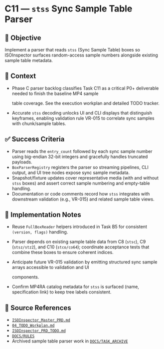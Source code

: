 # C11 — `stss` Sync Sample Table Parser

## 🎯 Objective

Implement a parser that reads `stss` (Sync Sample Table) boxes so ISOInspector surfaces random-access sample numbers alongside existing sample table metadata.

## 🧩 Context

- Phase C parser backlog classifies Task C11 as a critical P0+ deliverable needed to finish the baseline MP4 sample

  table coverage. See the execution workplan and detailed TODO tracker.

- Accurate `stss` decoding unlocks UI and CLI displays that distinguish keyframes, enabling validation rule VR-015 to correlate sync samples with chunk/sample tables.

## ✅ Success Criteria

- Parser reads the `entry_count` followed by each sync sample number using big-endian 32-bit integers and gracefully handles truncated payloads.
- `BoxParserRegistry` registers the parser so streaming pipelines, CLI output, and UI tree nodes expose sync sample metadata.
- Snapshot/fixture updates cover representative media (with and without `stss` boxes) and assert correct sample numbering and empty-table handling.
- Documentation or code comments record how `stss` integrates with downstream validation (e.g., VR-015) and related sample table views.

## 🔧 Implementation Notes

- Reuse `FullBoxReader` helpers introduced in Task B5 for consistent `(version, flags)` handling.
- Parser depends on existing sample table data from C8 (`stsc`), C9 (`stsz/stz2`), and C10 (`stco/co64`); coordinate acceptance tests that combine these boxes to ensure coherent indices.
- Anticipate future VR-015 validation by emitting structured sync sample arrays accessible to validation and UI

  components.

- Confirm MP4RA catalog metadata for `stss` is surfaced (name, specification link) to keep tree labels consistent.

## 🧠 Source References

- [`ISOInspector_Master_PRD.md`](../AI/ISOViewer/ISOInspector_PRD_Full/ISOInspector_Master_PRD.md)
- [`04_TODO_Workplan.md`](../AI/ISOInspector_Execution_Guide/04_TODO_Workplan.md)
- [`ISOInspector_PRD_TODO.md`](../AI/ISOViewer/ISOInspector_PRD_TODO.md)
- [`DOCS/RULES`](../RULES)
- Archived sample table parser work in [`DOCS/TASK_ARCHIVE`](../TASK_ARCHIVE)
